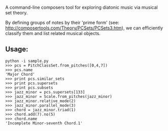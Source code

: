 A command-line composers tool for exploring diatonic music via musical set theory.

By defining groups of notes by their 'prime form' (see: http://composertools.com/Theory/PCSets/PCSets3.htm), we can efficiently classify them and list related musical objects.

## Usage:
    python -i sample.py
    >>> pcs = PitchClassSet.from_pitches([0,4,7])
    >>> pcs.name
    'Major Chord'
    >>> print pcs.similar_sets
    >>> print pcs.supersets
    >>> print pcs.subsets
    >>> jazz_minor = pcs.supersets[133]
    >>> jazz_minor = Scale.from_pitches(jazz_minor)
    >>> jazz_minor.relative_mode(2)
    >>> jazz_minor.parallel_mode(3)
    >>> chord = jazz_minor.triad(1)
    >>> chord.add(7).no(5)
    >>> chord.name
    'Incomplete Minor-seventh Chord.1'
  
